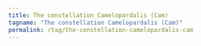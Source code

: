 ```yaml
---
title: The constellation Camelopardalis (Cam)
tagname: "The constellation Camelopardalis (Cam)"
permalink: /tag/the-constellation-camelopardalis-cam
---
```

